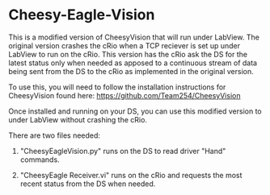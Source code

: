 Cheesy-Eagle-Vision
===================

This is a modified version of CheesyVision that will run under LabView. The original version crashes the cRio when a TCP reciever is set up under LabView to run on the cRio.
This version has the cRio ask the DS for the latest status only when needed as apposed to a continuous stream of data being sent from the DS to the cRio as implemented in the original version.

To use this, you will need to follow the installation instructions for CheesyVision found here: https://github.com/Team254/CheesyVision

Once installed and running on your DS, you can use this modified version to under LabView without crashing the cRio.

There are two files needed:

1) "CheesyEagleVision.py" runs on the DS to read driver "Hand" commands.

2) "CheesyEagle Receiver.vi" runs on the cRio and requests the most recent status from the DS when needed.

